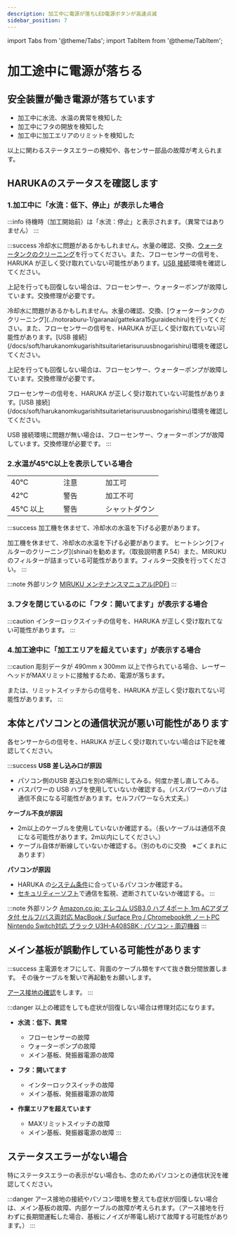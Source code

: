 ```yaml
---
description: 加工中に電源が落ちLED電源ボタンが高速点滅
sidebar_position: 7
---
```


import Tabs from '@theme/Tabs';
import TabItem from '@theme/TabItem';

# 加工途中に電源が落ちる

## **安全装置が働き電源が落ちています**

* 加工中に水流、水温の異常を検知した
* 加工中にフタの開放を検知した
* 加工中に加工エリアのリミットを検知した

以上に関わるステータスエラーの検知や、各センサー部品の故障が考えられます。

## HARUKAのステータスを確認します

### **1.加工中に「水流：低下、停止」が表示した場合**

:::info
待機時（加工開始前）は「水流：停止」と表示されます。（異常ではありません）
:::

:::success
<Tabs>
<TabItem value="HAJIME" label="HAJIME">
冷却水に問題があるかもしれません。水量の確認、交換、[ウォータータンクのクリーニング](/docs/process/notoraburu-1/garanai/gattekara15guraidechiru)を行ってください。また、フローセンサーの信号を、HARUKA が正しく受け取れていない可能性があります。[USB 接続](/docs/soft/harukanomkugarishitsuitarietarisuruusbnogarishiru)環境を確認してください。

上記を行っても回復しない場合は、フローセンサー、ウォーターポンプが故障しています。交換修理が必要です。
</TabItem>

<TabItem value="HAJIME CL1" label="HAJIME CL1">
冷却水に問題があるかもしれません。水量の確認、交換、[ウォータータンクのクリーニング](../notoraburu-1/garanai/gattekara15guraidechiru)を行ってください。また、フローセンサーの信号を、HARUKA が正しく受け取れていない可能性があります。[USB 接続](/docs/soft/harukanomkugarishitsuitarietarisuruusbnogarishiru)環境を確認してください。

上記を行っても回復しない場合は、フローセンサー、ウォーターポンプが故障しています。交換修理が必要です。
</TabItem>

<TabItem value="HAJIME CL1 PLUS" label="HAJIME CL1 PLUS">
フローセンサーの信号を、HARUKA が正しく受け取れていない可能性があります。[USB 接続](/docs/soft/harukanomkugarishitsuitarietarisuruusbnogarishiru)環境を確認してください。

USB 接続環境に問題が無い場合は、フローセンサー、ウォーターポンプが故障しています。交換修理が必要です。
</TabItem>
</Tabs>
:::

### **2.水温が45℃以上を表示している場合**

|         |       |         |
| ------- | ----- | ------- |
| 40℃　　　　 | 注意　　　 | 加工可     |
| 42℃     | 警告    | 加工不可    |
| 45℃ 以上  | 警告    | シャットダウン |

:::success
<Tabs>
<TabItem value="HAJIME" label="HAJIME">
加工機を休ませて、冷却水の水温を下げる必要があります。
</TabItem>

<TabItem value="HAJIME CL1" label="HAJIME CL1">
加工機を休ませて、冷却水の水温を下げる必要があります。
</TabItem>

<TabItem value="HAJIME CL1 PLUS" label="HAJIME CL1 PLUS">
ヒートシンク[フィルターのクリーニング](shinai)を勧めます。（取扱説明書 P.54）また、MIRUKUのフィルターが詰まっている可能性があります。フィルター交換を行ってください。
</TabItem>
</Tabs>
:::

:::note 外部リンク
[MIRUKU メンテナンスマニュアル(PDF)](https://www.oh-laser.com/files/miruku_maintenance.pdf) 
:::

### **3.フタを閉じているのに「フタ：開いてます」が表示する場合**

:::caution
インターロックスイッチの信号を、HARUKA が正しく受け取れてない可能性があります。
:::

### **4.加工途中に「加工エリアを超えています」が表示する場合**

:::caution
彫刻データが 490mm x 300mm 以上で作られている場合、レーザーヘッドがMAXリミットに接触するため、電源が落ちます。

または、リミットスイッチからの信号を、HARUKA が正しく受け取れてない可能性があります。
:::

## 本体とパソコンとの通信状況が悪い可能性があります

各センサーからの信号を、HARUKA が正しく受け取れていない場合は下記を確認してください。

:::success
**USB 差し込み口が原因**

* パソコン側のUSB 差込口を別の場所にしてみる。何度か差し直してみる。
* バスパワーの USB ハブを使用していないか確認する。（バスパワーのハブは通信不良になる可能性があります。セルフパワーなら大丈夫。）

**ケーブル不良が原因**

* 2m以上のケーブルを使用していないか確認する。（長いケーブルは通信不良になる可能性があります。2m以内にしてください。）
* ケーブル自体が断線していないか確認する。（別のものに交換　※ごくまれにあります）

**パソコンが原因**

* HARUKA の[システム条件](/docs/basic/pcshisutemuno)に合っているパソコンか確認する。
* [セキュリティーソフト](/docs/soft/harukaganishinai/sekyuritsofutono)で通信を監視、遮断されていないか確認する。
:::

:::note 外部リンク
[Amazon.co.jp: エレコム USB3.0 ハブ 4ポート 1ｍ ACアダプタ付 セルフ/バス両対応 MacBook / Surface Pro / Chromebook他 ノートPC Nintendo Switch対応 ブラック U3H-A408SBK : パソコン・周辺機器](https://www.amazon.co.jp/dp/B00KKJJCXC/?coliid=I9R7OGQUCPEL4&colid=2P27YP4M43BSD&psc=1) 
:::

## メイン基板が誤動作している可能性があります

:::success
主電源をオフにして、背面のケーブル類をすべて抜き数分間放置します。 その後ケーブルを繋いで再起動をお願いします。

[アース接地の確認](/docs/basic/suno)をします。
:::

:::danger
以上の確認をしても症状が回復しない場合は修理対応になります。

*   **水流：低下、異常**

    * フローセンサーの故障
    * ウォーターポンプの故障
    * メイン基板、発振器電源の故障


*   **フタ：開いてます**

    * インターロックスイッチの故障
    * メイン基板、発振器電源の故障


* **作業エリアを超えています**
  * MAXリミットスイッチの故障
  * メイン基板、発振器電源の故障
:::

## ステータスエラーがない場合

特にステータスエラーの表示がない場合も、念のためパソコンとの通信状況を確認してください。

:::danger
アース接地の接続やパソコン環境を整えても症状が回復しない場合は、メイン基板の故障、内部ケーブルの故障が考えられます。（アース接地を行わずに長期間運転した場合、基板にノイズが帯電し続けて故障する可能性があります。）
:::
